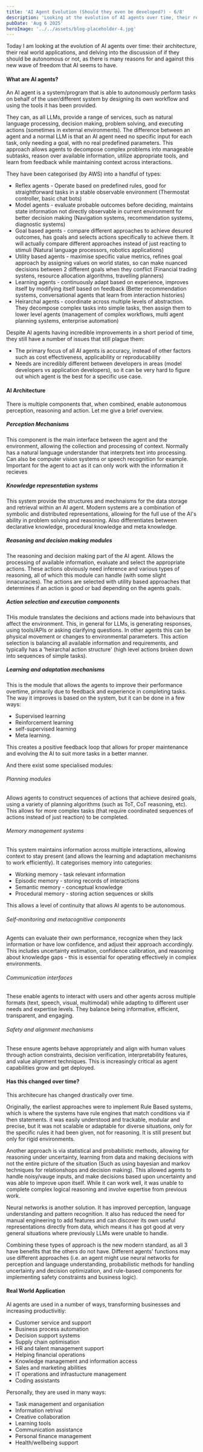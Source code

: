 ```yaml
---
title: 'AI Agent Evolution (Should they even be developed?) - 6/8'
description: 'Looking at the evolution of AI agents over time, their real world applications, and the discussion of if they should be created.'
pubDate: 'Aug 6 2025'
heroImage: '../../assets/blog-placeholder-4.jpg'
---
```


Today I am looking at the evolution of AI agents over time: their architecture, their real world applications, and delving into the discussion of if they should be autonomous or not, as there is many reasons for and against this new wave of freedom that AI seems to have.

#### What are AI agents?

An AI agent is a system/program that is able to autonomously perform tasks on behalf of the user/different system by designing its own workflow and using the tools it has been provided. 

They can, as all LLMs, provide a range of services, such as natural language processing, decision making, problem solving, and executing actions (sometimes in external environments). The difference between an agent and a normal LLM is that an AI agent need no specific input for each task, only needing a goal, with no real predefined parameters. This approach allows agents to decompose complex problems into manageable subtasks, reason over available information, utilize appropriate tools, and learn from feedback while maintaining context across interactions.

They have been categorised (by AWS) into a handful of types:
- Reflex agents - Operate based on predefined rules, good for straightforward tasks in a stable observable environment (Thermostat controller, basic chat bots)
- Model agents - evaluate probable outcomes before deciding, maintains state information not directly observable in current environment for better decision making (Navigation systems, recommendation systems, diagnostic systems)
- Goal based agents - compare different approaches to achieve desured outcomes, has goals and selects actions specifically to achieve them. It will actually compare different approaches instead of just reacting to stimuli (Natural language processors, robotics applications)
- Utility based agents - maximise specific value metrics, refines goal approach by assigning values on world states, so can make nuanced decisions between 2 different goals when they conflict (Financial trading systens, resource allocation algorithms, travelling planners)
- Learning agents - continuously adapt based on experience, improves itself by modifying itself based on feedback (Better recommendation systems, conversational agents that learn from interaction histories)
- Heirarchal agents - coordinate across multiple levels of abstraction. They decompose complex tasks into simple tasks, then assign them to lower level agents (management of complex workflows, multi agent planning systems, enterprise automation)

Despite AI agents having incredible improvements in a short period of time, they still have a number of issues that still plague them:

- The primary focus of all AI agents is accuracy, instead of other factors such as cost effectiveness, applicability or reproducability
- Needs are incredibly different between developers in areas (model developers vs application developers), so it can be very hard to figure out which agent is the best for a specific use case.

#### AI Architecture

There is multiple components that, when combined, enable autonomous perception, reasoning and action. Let me give a brief overview.

##### Perception Mechanisms

This component is the main interface between the agent and the environment, allowing the collection and processing of context. Normally has a natural language understander that interprets text into processing. Can also be computer vision systems or speech recognition for example. Important for the agent to act as it can only work with the information it recieves 

##### Knowledge representation systems

This system provide the structures and mechnaisms for the data storage and retrieval within an AI agent. Modern systems are a combination of symbolic and distributed representations, allowing for the full use of the AI's ability in problem solving and reasoning. Also differentiates between declarative knowledge, procedural knowledge and meta knowledge.

##### Reasoning and decision making modules

The reasoning and decision making part of the AI agent. Allows the processing of available information, evaluate and select the appropriate actions. These actions obviously need inference and various types of reasoning, all of which this module can handle (with some slight innacuracies). The actions are selected with utility based approaches that determines if an action is good or bad depending on the agents goals.

##### Action selection and execution components

THis module translates the decisions and actions made into behaviours that affect the environment. This, in general for LLMs, is generating responses, using tools/APIs or asking clarifying questions. In other agents this can be physical movement or changes to environmental parameters. This action selection is balancing all available information and requirements, and typically has a 'heirarchal action structure' (high level actions broken down into sequences of simple tasks).

##### Learning and adaptation mechanisms

This is the module that allows the agents to improve their performance overtime, primarily due to feedback and experience in completing tasks. The way it improves is based on the system, but it can be done in a few ways:
- Supervised learning
- Reinforcement learning
- self-supervised learning
- Meta learning.

This creates a positive feedback loop that allows for proper maintenance and evolving the AI to suit more tasks in a better manner.

And there exist some specialised modules:

###### Planning modules

Allows agents to construct sequences of actions that achieve desired goals, using a variety of planning algorithms (such as ToT, CoT reasoning, etc). This allows for more complex tasks (that require coordinated sequences of actions instead of just reaction) to be completed.

###### Memory management systems

This system maintains information across multiple interactions, allowing context to stay present (and allows the learning and adaptation mechanisms to work efficiently). It categorises memory into categories:
- Working memory - task relevant information
- Episodic memory - storing records of interactions
- Semantic memory - conceptual knowledge
- Procedural memory - storing action sequences or skills

This allows a level of continuity that allows AI agents to be autonomous.

###### Self-monitoring and metacognitive components

Agents can evaluate their own performance, recognize when they lack information or have low confidence, and adjust their approach accordingly. This includes uncertainty estimation, confidence calibration, and reasoning about knowledge gaps - this is essential for operating effectively in complex environments.

###### Communication interfaces 

These enable agents to interact with users and other agents across multiple formats (text, speech, visual, multimodal) while adapting to different user needs and expertise levels. They balance being informative, efficient, transparent, and engaging.

###### Safety and alignment mechanisms 

These ensure agents behave appropriately and align with human values through action constraints, decision verification, interpretability features, and value alignment techniques. This is increasingly critical as agent capabilities grow and get deployed.

#### Has this changed over time?

This architecure has changed drastically over time. 

Originally, the earliest approaches were to implement Rule Based systems, which is where the systems have rule engines that match conditions via if then statements. it was easily understood and trackable, modular and precise, but it was not scalable or adaptable for diverse situations, only for the specific rules it had been given, not for reasoning. It is still present but only for rigid environments.

Another approach is via statistical and probabilistic methods, allowing for reasoning under uncertainty, learning from data and making decisions with not the entire picture of the situation (Such as using bayesian and markov techniques for relationshops and decision making). This allowed agents to handle noisy/vauge inputs, and make decisions based upon uncertainty and was able to improve upon itself. While it can work well, it was unable to complete complex logical reasoning and involve expertise from previous work.

Neural networks is another solution. It has improved perception, language understanding and pattern recognition. It also has reduced the need for manual engineering to add features and can discover its own useful representations directly from data, which means it has got good at very general situations where previously LLMs were unable to handle. 

Combining these types of approach is the new modern standard, as all 3 have benefits that the others do not have. Different agents' functions may use different approaches (i.e. an agent might use neural networks for perception and language understanding, probabilistic methods for handling uncertainty and decision optimization, and rule-based components for implementing safety constraints and business logic). 

#### Real World Application

AI agents are used in a number of ways, transforming businesses and increasing productivitiy:

- Customer service and support
- Business process automation 
- Decision support systems
- Supply chain optimisation
- HR and talent management support
- Helping financial operations
- Knowledge management and information access
- Sales and marketing abilities
- IT operations and infrastucture management 
- Coding assistants

Personally, they are used in many ways:

- Task management and organisation
- Information retrival
- Creative collaboration
- Learning tools
- Communication assistance
- Personal finance management
- Health/wellbeing support
